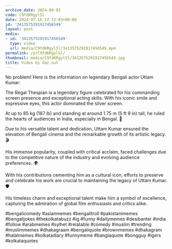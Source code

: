 ```yaml
---
archive_date: 2024-09-02
code: C9fdKRgylSl
date: 2024-07-16 17:12:03+00:00
id: '3413575291917456549'
layout: post
media:
- id: '3413575291917456549'
  type: video
  url: media/C9fdKRgylSl/3413575291917456549.mp4
permalink: /p/C9fdKRgylSl/
thumbnail: media/C9fdKRgylSl/3413575291917456549.jpg
title: Video by daz.nut
---
```


No problem! Here is the information on legendary Bengali actor Uttam Kumar:  
  
The Regal Thespian is a legendary figure celebrated for his commanding screen presence and exceptional acting skills. With his iconic smile and expressive eyes, this actor dominated the silver screen.  
  
At up to 85 kg (187 lb) and standing at around 1.75 m (5 ft 9 in) tall, he ruled the hearts of audiences in India, especially in Bengal. 🎥  
  
Due to his versatile talent and dedication, Uttam Kumar ensured the elevation of Bengali cinema and the remarkable growth of its artistic legacy. 🎬  
  
His immense popularity, coupled with critical acclaim, faced challenges due to the competitive nature of the industry and evolving audience preferences. 🌍  
  
With his contributions cementing him as a cultural icon, efforts to preserve and celebrate his work are crucial to maintaining the legacy of Uttam Kumar. 🛡️  
  
His timeless charm and exceptional talent make him a symbol of excellence, capturing the admiration of global film enthusiasts and critics alike.  
  
#bengalicomedy #asianmemes #bengalitroll #pakistanimemes #bengalijokes #thekolkatabuzz #ig #funny #dailymemes #desibanter #india #follow #arabmemes #sylhet #relatable #comedy #muslim #trending #muslimmemes #dhakagraam #bengaliquote #brownmemes #dhakagram #halalmemes #kolkatadiary #funnymeme #banglaquote #bongguy #igers #kolkataquotes